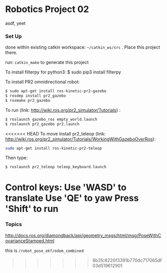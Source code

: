 # Robotics Project 02

asdf, yeet

### Set Up

done within existing catkin workspace: `~/catkin_ws/src` . Place this project there.

run: `catkin_make` to generate this project

To install filterpy for python3:
$ sudo pip3 install filterpy

To install PR2 omnidirectional robot:
```bash
$ sudo apt-get install ros-kinetic-pr2-gazebo
$ rosdep install pr2_gazebo
$ rosmake pr2_gazebo
```
To run (link: http://wiki.ros.org/pr2_simulator/Tutorials) :
```bash
$ roslaunch gazebo_ros empty_world.launch
$ roslaunch pr2_gazebo pr2.launch
```
<<<<<<< HEAD
To move install pr2_teleop (link: http://wiki.ros.org/pr2_simulator/Tutorials/WorkingWithGazeboOverRos):
```bash
sudo apt-get install ros-kinetic-pr2-teleop
```

Then type:
```bash
$ roslaunch pr2_teleop teleop_keyboard.launch
```

Control keys:
Use 'WASD' to translate
Use 'QE' to yaw
Press 'Shift' to run
=======

### Topics

http://docs.ros.org/diamondback/api/geometry_msgs/html/msg/PoseWithCovarianceStamped.html

this is `/robot_pose_ekf/odom_combined`
>>>>>>> 8b2fc8220f3391b770dc717065df03d519612901

